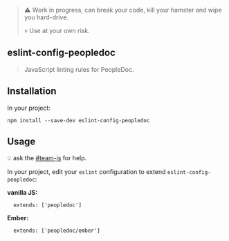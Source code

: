 > :warning: Work in progress, can break your code, kill your hamster and wipe you hard-drive.
>
> :skull: Use at your own risk.

## eslint-config-peopledoc

> JavaScript linting rules for PeopleDoc.

## Installation

In your project:

    npm install --save-dev eslint-config-peopledoc

## Usage

:bulb: ask the [#team-js](https://peopledoc.slack.com/messages/C467CSUQZ) for help.

In your project, edit your `eslint` configuration to extend `eslint-config-peopledoc`:

**vanilla JS:**

      extends: ['peopledoc']

**Ember:**

      extends: ['peopledoc/ember']
